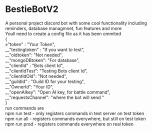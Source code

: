# BestieBotV2
A personal project discord bot with some cool functionality including reminders, database managmnet, fun features and more<br />
Youll need to create a config file as it has been ommited<br />
{<br />
»"token" : "Your Token",<br />
    __"testingtoken" : "If you want to test",<br />
    __"oldtoken": "Not needed",<br />
    __"mongoDBtoken": "For database",<br />
    __"clientId" : "Bots client Id",<br />
    __"clientIdTest": "Testing Bots client Id",<br />
    __"clientIdOld": "Not needed",<br />
    __"guildId" : "Guild ID for your testing",<br />
    __"OwnerId": "Your ID", <br />
    __"openAIkey": "Open AI key, for battle command",<br />
    __"requestsChannel": "where the bot will send "<br />
}<br />
run commands are<br />
npm run test  - only registers commands in test server on test token<br />
npm run all   - registers commands everywhere, but still on test token<br />
npm run prod  - registers commands everywhere on real token<br />
